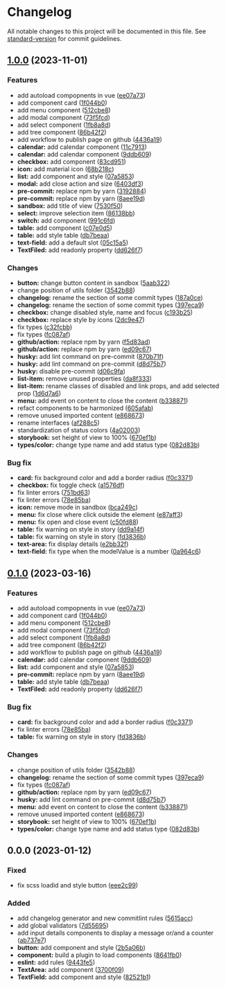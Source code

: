# Changelog

All notable changes to this project will be documented in this file. See [standard-version](https://github.com/conventional-changelog/standard-version) for commit guidelines.

## [1.0.0](https://github.com/nicolas-skrzek/pn-components/compare/v0.0.0...v1.0.0) (2023-11-01)


### Features

* add autoload compopnents in vue ([ee07a73](https://github.com/nicolas-skrzek/pn-components/commit/ee07a73abadb9a0124c23f7ec0a76d56be7e783d))
* add component card ([1f044b0](https://github.com/nicolas-skrzek/pn-components/commit/1f044b0274c5dcfdb148688859b23f344cb582a0))
* add menu component ([512cbe8](https://github.com/nicolas-skrzek/pn-components/commit/512cbe86c762ab18c48ecf16010ddbd63f2faf7c))
* add modal component ([73f5fcd](https://github.com/nicolas-skrzek/pn-components/commit/73f5fcda6fba153eeb4f4b38a58daf6ee5718ad7))
* add select component ([1fb8a8d](https://github.com/nicolas-skrzek/pn-components/commit/1fb8a8d8a7bdfc08f2ff4bfbd60f3c3bc8e082b0))
* add tree component ([86b42f2](https://github.com/nicolas-skrzek/pn-components/commit/86b42f2c808bfae53b63d2e6f68f3cd30e911f27))
* add workflow to publish page on github ([4436a19](https://github.com/nicolas-skrzek/pn-components/commit/4436a191f70ccdd9e8ebdb8fdc8f7994e16da929))
* **calendar:** add calendar component ([11c7913](https://github.com/nicolas-skrzek/pn-components/commit/11c791389175fda7fbb05eaf772b9e79c307cf7e))
* **calendar:** add calendar component ([9ddb609](https://github.com/nicolas-skrzek/pn-components/commit/9ddb6093ece4e0877a3017466fb1bb86deb18dea))
* **checkbox:** add component ([83cd951](https://github.com/nicolas-skrzek/pn-components/commit/83cd951d1f8da203a44a03abee6c40a950b16b77))
* **icon:** add material icon ([68b218c](https://github.com/nicolas-skrzek/pn-components/commit/68b218c2094add77ffc2f174031a7bc48ed6797d))
* **list:** add component and style ([07a5853](https://github.com/nicolas-skrzek/pn-components/commit/07a5853fa5c506883935a9f816577f101ad5ab03))
* **modal:** add close action and size ([6403df3](https://github.com/nicolas-skrzek/pn-components/commit/6403df38c0b0f1b8ea57671848fd33d6296314fd))
* **pre-commit:** replace npm by yarn ([3192884](https://github.com/nicolas-skrzek/pn-components/commit/3192884fdeda174ecbda8791d811d8e66d446173))
* **pre-commit:** replace npm by yarn ([8aee19d](https://github.com/nicolas-skrzek/pn-components/commit/8aee19d5710e3f9ca1819a538c3a4196d5d4e3ba))
* **sandbox:** add title of view ([7530f50](https://github.com/nicolas-skrzek/pn-components/commit/7530f50d22852dc712489113fcd49fe880238ded))
* **select:** improve selection item ([86138bb](https://github.com/nicolas-skrzek/pn-components/commit/86138bbe07bf87a342eb3be9fe241c51a65f519e))
* **switch:** add component ([991c6fd](https://github.com/nicolas-skrzek/pn-components/commit/991c6fda546536cb4d6e6e25f3df13a5f4f7046c))
* **table:** add component ([c07e0d5](https://github.com/nicolas-skrzek/pn-components/commit/c07e0d5435f286dd69e38ad1565a48d5c923a288))
* **table:** add style table ([db7beaa](https://github.com/nicolas-skrzek/pn-components/commit/db7beaa16dc7aa2bb22992e46f56bd1c23629728))
* **text-field:** add a default slot ([05c15a5](https://github.com/nicolas-skrzek/pn-components/commit/05c15a57e876833e16bf2a46ba709d3b235f64f5))
* **TextFiled:** add readonly property ([dd626f7](https://github.com/nicolas-skrzek/pn-components/commit/dd626f775051a425164e5464fdd0a36ab311736c))


### Changes

* **button:** change button content in sandbox ([5aab322](https://github.com/nicolas-skrzek/pn-components/commit/5aab3220ffd90aa34c67691f2cb09f4063ffb415))
* change position of utils folder ([3542b88](https://github.com/nicolas-skrzek/pn-components/commit/3542b8818134f7395f41d2be61ed93e0030ae969))
* **changelog:** rename the section of some commit types ([187a0ce](https://github.com/nicolas-skrzek/pn-components/commit/187a0ce5e1ad4ec1f51951dba4337d9ca2d7ed66))
* **changelog:** rename the section of some commit types ([397eca9](https://github.com/nicolas-skrzek/pn-components/commit/397eca9272b09f1ebd382d82befd99471d480956))
* **checkbox:** change disabled style, name and focus ([c193b25](https://github.com/nicolas-skrzek/pn-components/commit/c193b25118636bf3cca05e74f2c55a9128819ab7))
* **checkbox:** replace style by icons ([2dc9e47](https://github.com/nicolas-skrzek/pn-components/commit/2dc9e479836f06664f1777d40633780286d30cc2))
* fix types ([c32fcbb](https://github.com/nicolas-skrzek/pn-components/commit/c32fcbbb89569c8a047d5d9c68130dcc2b47757b))
* fix types ([fc087af](https://github.com/nicolas-skrzek/pn-components/commit/fc087af436d46e7852e90a795903de232a2e71c8))
* **github/action:** replace npm by yarn ([f5d83ad](https://github.com/nicolas-skrzek/pn-components/commit/f5d83adb34bcc88d64f9e493d62ac24c4d501db9))
* **github/action:** replace npm by yarn ([ed09c67](https://github.com/nicolas-skrzek/pn-components/commit/ed09c67123d3a7000423adfb5e1e16f277812d20))
* **husky:** add lint command on pre-commit ([870b71f](https://github.com/nicolas-skrzek/pn-components/commit/870b71f92e50f62b7c149d4238d26104ab36700f))
* **husky:** add lint command on pre-commit ([d8d75b7](https://github.com/nicolas-skrzek/pn-components/commit/d8d75b7db15f2141fcccd8ade273a7d1e245f300))
* **husky:** disable pre-commit ([d06c9fa](https://github.com/nicolas-skrzek/pn-components/commit/d06c9faea7881c8d5cb99b84c7e61e14b20ab6d9))
* **list-item:** remove unused properties ([da8f333](https://github.com/nicolas-skrzek/pn-components/commit/da8f333161d63f52ce28f76dbdd5fffb28e888b3))
* **list-item:** rename classes of disabled and link props, and add selected prop ([1d6d7a6](https://github.com/nicolas-skrzek/pn-components/commit/1d6d7a62d021ac547d0a885ea0395335bb2efb07))
* **menu:** add event on content to close the content ([b338871](https://github.com/nicolas-skrzek/pn-components/commit/b338871a0baa6602be71c0b741269f3cbe2eb5f9))
* refact components to be harmonized ([605afab](https://github.com/nicolas-skrzek/pn-components/commit/605afab82ad1cb0249c72ac32132cefcc8240e24))
* remove unused imported content ([e868673](https://github.com/nicolas-skrzek/pn-components/commit/e86867336a6cde0f992c6b7ba7862ad8f63a7ed7))
* rename interfaces ([af288c5](https://github.com/nicolas-skrzek/pn-components/commit/af288c5f4dea395a47ca81524aff8bfdea3d7aa3))
* standardization of status colors ([4a02003](https://github.com/nicolas-skrzek/pn-components/commit/4a02003a68967e4e4d1635f149cd370e38d8378b))
* **storybook:** set height of view to 100% ([670ef1b](https://github.com/nicolas-skrzek/pn-components/commit/670ef1bed55591d8514244451b6d7dae1052d8f9))
* **types/color:** change type name and add status type ([082d83b](https://github.com/nicolas-skrzek/pn-components/commit/082d83bae0c3f5064f69fd043f1aec6ffe112f82))


### Bug fix

* **card:** fix background color and add a border radius ([f0c3371](https://github.com/nicolas-skrzek/pn-components/commit/f0c33714eb8bf6410810af38a24209102a431f75))
* **checkbox:** fix toggle check ([a1576df](https://github.com/nicolas-skrzek/pn-components/commit/a1576dffbcb7b03aee9896e3825c4531beccc098))
* fix linter errors ([751bd63](https://github.com/nicolas-skrzek/pn-components/commit/751bd63f59b5c8537684e401a020172d995fe9f8))
* fix linter errors ([78e85ba](https://github.com/nicolas-skrzek/pn-components/commit/78e85ba59313febb39a320bdc4fd1fb5ddca1585))
* **icon:** remove mode in sandbox ([bca249c](https://github.com/nicolas-skrzek/pn-components/commit/bca249cbe90f0f54e061278bb177e0384953a53f))
* **menu:** fix close where click outside the element ([e87aff3](https://github.com/nicolas-skrzek/pn-components/commit/e87aff346bf3cf54e17a0d6a561d70b632f3042a))
* **menu:** fix open and close event ([c50fd88](https://github.com/nicolas-skrzek/pn-components/commit/c50fd8840e095c569f3c1844ff50b49d4bad2ac3))
* **table:** fix warning on style in story ([dd9a14f](https://github.com/nicolas-skrzek/pn-components/commit/dd9a14fdb620316c5240c3427c4aa132502599c1))
* **table:** fix warning on style in story ([fd3836b](https://github.com/nicolas-skrzek/pn-components/commit/fd3836b24f7ec19279fd1eff5e7f6c0444ab6778))
* **text-area:** fix display details ([e2bb32f](https://github.com/nicolas-skrzek/pn-components/commit/e2bb32f4d730369162c24b1d0df27d91628c7b77))
* **text-field:** fix type when the modelValue is a number ([0a964c6](https://github.com/nicolas-skrzek/pn-components/commit/0a964c6a724804db2a68a72e624986eda30b46e6))

## [0.1.0](https://github.com/nicolas-skrzek/pn-components/compare/v0.0.0...v0.1.0) (2023-03-16)


### Features

* add autoload compopnents in vue ([ee07a73](https://github.com/nicolas-skrzek/pn-components/commit/ee07a73abadb9a0124c23f7ec0a76d56be7e783d))
* add component card ([1f044b0](https://github.com/nicolas-skrzek/pn-components/commit/1f044b0274c5dcfdb148688859b23f344cb582a0))
* add menu component ([512cbe8](https://github.com/nicolas-skrzek/pn-components/commit/512cbe86c762ab18c48ecf16010ddbd63f2faf7c))
* add modal component ([73f5fcd](https://github.com/nicolas-skrzek/pn-components/commit/73f5fcda6fba153eeb4f4b38a58daf6ee5718ad7))
* add select component ([1fb8a8d](https://github.com/nicolas-skrzek/pn-components/commit/1fb8a8d8a7bdfc08f2ff4bfbd60f3c3bc8e082b0))
* add tree component ([86b42f2](https://github.com/nicolas-skrzek/pn-components/commit/86b42f2c808bfae53b63d2e6f68f3cd30e911f27))
* add workflow to publish page on github ([4436a19](https://github.com/nicolas-skrzek/pn-components/commit/4436a191f70ccdd9e8ebdb8fdc8f7994e16da929))
* **calendar:** add calendar component ([9ddb609](https://github.com/nicolas-skrzek/pn-components/commit/9ddb6093ece4e0877a3017466fb1bb86deb18dea))
* **list:** add component and style ([07a5853](https://github.com/nicolas-skrzek/pn-components/commit/07a5853fa5c506883935a9f816577f101ad5ab03))
* **pre-commit:** replace npm by yarn ([8aee19d](https://github.com/nicolas-skrzek/pn-components/commit/8aee19d5710e3f9ca1819a538c3a4196d5d4e3ba))
* **table:** add style table ([db7beaa](https://github.com/nicolas-skrzek/pn-components/commit/db7beaa16dc7aa2bb22992e46f56bd1c23629728))
* **TextFiled:** add readonly property ([dd626f7](https://github.com/nicolas-skrzek/pn-components/commit/dd626f775051a425164e5464fdd0a36ab311736c))


### Bug fix

* **card:** fix background color and add a border radius ([f0c3371](https://github.com/nicolas-skrzek/pn-components/commit/f0c33714eb8bf6410810af38a24209102a431f75))
* fix linter errors ([78e85ba](https://github.com/nicolas-skrzek/pn-components/commit/78e85ba59313febb39a320bdc4fd1fb5ddca1585))
* **table:** fix warning on style in story ([fd3836b](https://github.com/nicolas-skrzek/pn-components/commit/fd3836b24f7ec19279fd1eff5e7f6c0444ab6778))


### Changes

* change position of utils folder ([3542b88](https://github.com/nicolas-skrzek/pn-components/commit/3542b8818134f7395f41d2be61ed93e0030ae969))
* **changelog:** rename the section of some commit types ([397eca9](https://github.com/nicolas-skrzek/pn-components/commit/397eca9272b09f1ebd382d82befd99471d480956))
* fix types ([fc087af](https://github.com/nicolas-skrzek/pn-components/commit/fc087af436d46e7852e90a795903de232a2e71c8))
* **github/action:** replace npm by yarn ([ed09c67](https://github.com/nicolas-skrzek/pn-components/commit/ed09c67123d3a7000423adfb5e1e16f277812d20))
* **husky:** add lint command on pre-commit ([d8d75b7](https://github.com/nicolas-skrzek/pn-components/commit/d8d75b7db15f2141fcccd8ade273a7d1e245f300))
* **menu:** add event on content to close the content ([b338871](https://github.com/nicolas-skrzek/pn-components/commit/b338871a0baa6602be71c0b741269f3cbe2eb5f9))
* remove unused imported content ([e868673](https://github.com/nicolas-skrzek/pn-components/commit/e86867336a6cde0f992c6b7ba7862ad8f63a7ed7))
* **storybook:** set height of view to 100% ([670ef1b](https://github.com/nicolas-skrzek/pn-components/commit/670ef1bed55591d8514244451b6d7dae1052d8f9))
* **types/color:** change type name and add status type ([082d83b](https://github.com/nicolas-skrzek/pn-components/commit/082d83bae0c3f5064f69fd043f1aec6ffe112f82))

## 0.0.0 (2023-01-12)


### Fixed

* fix scss loadid and style button ([eee2c99](https://github.com/nicolas-skrzek/pn-components/commit/eee2c9909c7f376eab3b99ac0a7988a3c793b925))


### Added

* add changelog generator and new commitlint rules ([5615acc](https://github.com/nicolas-skrzek/pn-components/commit/5615acc618029523e5b9c145af7f52fee42db61f))
* add global validators ([7d55695](https://github.com/nicolas-skrzek/pn-components/commit/7d5569586be8659e96dc084ac3794a56699d0fa8))
* add input details components to display a message or/and a counter ([ab737e7](https://github.com/nicolas-skrzek/pn-components/commit/ab737e7ae9528db6a5703e6c1324beda31bc3c17))
* **button:** add component and style ([2b5a06b](https://github.com/nicolas-skrzek/pn-components/commit/2b5a06b2678d7a343c9d73387f4827095dfc7416))
* **component:** build a plugin to load components ([8641fb0](https://github.com/nicolas-skrzek/pn-components/commit/8641fb0b8851056a64d986a91b98be6515535970))
* **eslint:** add rules ([9443fe5](https://github.com/nicolas-skrzek/pn-components/commit/9443fe5b2a13702de66e9bc80fd3ea03c1fa0459))
* **TextArea:** add component ([3700f09](https://github.com/nicolas-skrzek/pn-components/commit/3700f092209d6b1589d2fc36e1eb96903ac1c762))
* **TextField:** add component and style ([82521b1](https://github.com/nicolas-skrzek/pn-components/commit/82521b1f8e7cdcef7a472102a76cd5e3a2c21589))
